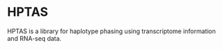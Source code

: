 # HPTAS

HPTAS is a library for haplotype phasing using transcriptome
information and RNA-seq data.
